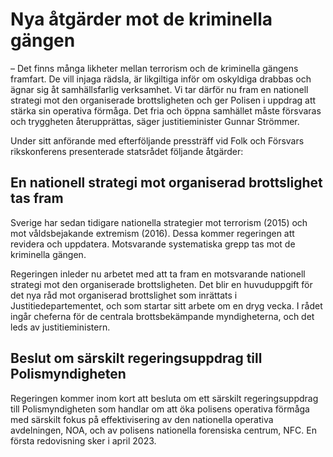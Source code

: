 # Nya åtgärder mot de kriminella gängen

– Det finns många likheter mellan terrorism och de kriminella gängens framfart. De vill injaga rädsla, är likgiltiga inför om oskyldiga drabbas och ägnar sig åt samhällsfarlig verksamhet. Vi tar därför nu fram en nationell strategi mot den organiserade brottsligheten och ger Polisen i uppdrag att stärka sin operativa förmåga. Det fria och öppna samhället måste försvaras och tryggheten återupprättas, säger justitieminister Gunnar Strömmer.

Under sitt anförande med efterföljande pressträff vid Folk och Försvars rikskonferens presenterade statsrådet följande åtgärder:

## En nationell strategi mot organiserad brottslighet tas fram

Sverige har sedan tidigare nationella strategier mot terrorism (2015\) och mot våldsbejakande extremism (2016\). Dessa kommer regeringen att revidera och uppdatera. Motsvarande systematiska grepp tas mot de kriminella gängen.

Regeringen inleder nu arbetet med att ta fram en motsvarande nationell strategi mot den organiserade brottsligheten. Det blir en huvuduppgift för det nya råd mot organiserad brottslighet som inrättats i Justitiedepartementet, och som startar sitt arbete om en dryg vecka. I rådet ingår cheferna för de centrala brottsbekämpande myndigheterna, och det leds av justitieministern.

## Beslut om särskilt regeringsuppdrag till Polismyndigheten

Regeringen kommer inom kort att besluta om ett särskilt regeringsuppdrag till Polismyndigheten som handlar om att öka polisens operativa förmåga med särskilt fokus på effektivisering av den nationella operativa avdelningen, NOA, och av polisens nationella forensiska centrum, NFC. En första redovisning sker i april 2023\.
